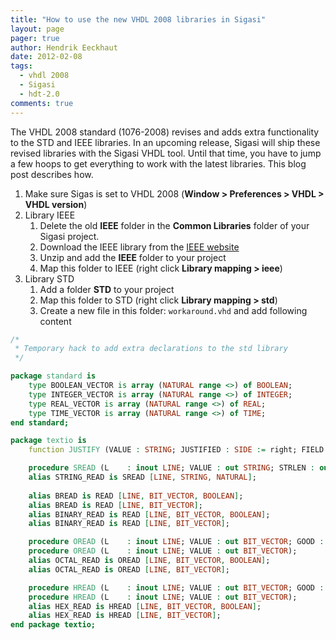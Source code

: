 ```yaml
---
title: "How to use the new VHDL 2008 libraries in Sigasi"
layout: page 
pager: true
author: Hendrik Eeckhaut
date: 2012-02-08
tags: 
  - vhdl 2008
  - Sigasi
  - hdt-2.0
comments: true
---
```


The VHDL 2008 standard (1076-2008) revises and adds extra functionality to the STD and IEEE libraries. In an upcoming release, Sigasi will ship these revised libraries with the Sigasi VHDL tool. Until that time, you have to jump a few hoops to get everything to work with the latest libraries. This blog post describes how.

1. Make sure Sigas is set to VHDL 2008 (**Window > Preferences > VHDL > VHDL version**)
2. Library IEEE
	1. Delete the old **IEEE** folder in the **Common Libraries** folder of your Sigasi project.
	2. Download the IEEE library from the [IEEE website](http://standards.ieee.org/downloads/1076/1076-2008)
	3. Unzip and add the **IEEE** folder to your project
	4. Map this folder to IEEE (right click **Library mapping > ieee**)
3. Library STD
	1. Add a folder **STD** to your project
	2. Map this folder to STD (right click **Library mapping > std**)
	3. Create a new file in this folder: `workaround.vhd` and add following content

```vhdl
/*
 * Temporary hack to add extra declarations to the std library 
 */

package standard is
	type BOOLEAN_VECTOR is array (NATURAL range <>) of BOOLEAN; 
	type INTEGER_VECTOR is array (NATURAL range <>) of INTEGER; 
	type REAL_VECTOR is array (NATURAL range <>) of REAL; 
	type TIME_VECTOR is array (NATURAL range <>) of TIME; 
end standard;

package textio is
    function JUSTIFY (VALUE : STRING; JUSTIFIED : SIDE := right; FIELD : WIDTH := 0) return STRING;

    procedure SREAD (L    : inout LINE; VALUE : out STRING; STRLEN : out NATURAL);
    alias STRING_READ is SREAD [LINE, STRING, NATURAL];
    
    alias BREAD is READ [LINE, BIT_VECTOR, BOOLEAN];
    alias BREAD is READ [LINE, BIT_VECTOR];
    alias BINARY_READ is READ [LINE, BIT_VECTOR, BOOLEAN];
    alias BINARY_READ is READ [LINE, BIT_VECTOR];

    procedure OREAD (L    : inout LINE; VALUE : out BIT_VECTOR; GOOD : out BOOLEAN);
    procedure OREAD (L    : inout LINE; VALUE : out BIT_VECTOR);
    alias OCTAL_READ is OREAD [LINE, BIT_VECTOR, BOOLEAN];
    alias OCTAL_READ is OREAD [LINE, BIT_VECTOR];

    procedure HREAD (L    : inout LINE; VALUE : out BIT_VECTOR; GOOD : out BOOLEAN);
    procedure HREAD (L    : inout LINE; VALUE : out BIT_VECTOR);
    alias HEX_READ is HREAD [LINE, BIT_VECTOR, BOOLEAN];
    alias HEX_READ is HREAD [LINE, BIT_VECTOR];
end package textio;
```
